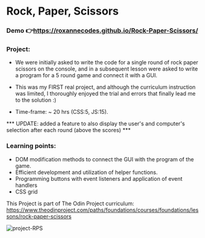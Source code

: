 # Rock, Paper, Scissors
### Demo 👉https://roxannecodes.github.io/Rock-Paper-Scissors/
### Project:
 - We were initially asked to write the code for a single round of rock paper scissors on the console, and in a subsequent lesson were asked to write a program for a 5 round game and connect it with a GUI.

 - This was my FIRST real project, and although the curriculum instruction was limited, I thoroughly enjoyed the trial and errors that finally lead me to the solution :)


- Time-frame:
~ 20 hrs (CSS:5, JS:15).

*** UPDATE: added a feature to also display the user's and computer's selection after each round (above the scores) ***

### Learning points:

- DOM modification methods to connect the GUI with the program of the game.
- Efficient development and utilization of helper functions.
- Programming buttons with event listeners and application of event handlers
- CSS grid


This Project is part of The Odin Project curriculum: https://www.theodinproject.com/paths/foundations/courses/foundations/lessons/rock-paper-scissors

![project-RPS](https://user-images.githubusercontent.com/83316514/120831592-b53ff580-c52d-11eb-8a27-caaab4906bef.JPG)
